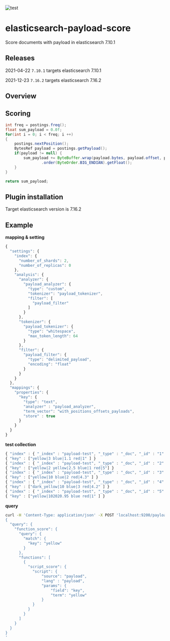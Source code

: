 ![test](https://github.com/the-urge-tech/es-plugins/actions/workflows/test.yml/badge.svg)

# elasticsearch-payload-score
Score documents with payload in elasticsearch 7.10.1

## Releases
2021-04-22 `7.10.1` targets elasticsearch 7.10.1

2021-12-23 `7.16.2` targets elasticsearch 7.16.2

## Overview


## Scoring
```java
int freq = postings.freq();
float sum_payload = 0.0f;
for(int i = 0; i < freq; i ++)
{
    postings.nextPosition();
    BytesRef payload = postings.getPayload();
    if(payload != null) {
        sum_payload += ByteBuffer.wrap(payload.bytes, payload.offset, payload.length)
                .order(ByteOrder.BIG_ENDIAN).getFloat();
    }
}

return sum_payload;
```

## Plugin installation
Target elasticsearch version is 7.16.2

## Example

**mapping & setting**

```javascript
{
  "settings": {
    "index": {
      "number_of_shards": 2,
      "number_of_replicas": 0
    },
    "analysis": {
      "analyzer": {
        "payload_analyzer": { 
          "type": "custom",
          "tokenizer": "payload_tokenizer",
          "filter": [
            "payload_filter"
          ]
        }
      },
      "tokenizer": {
        "payload_tokenizer": {
          "type": "whitespace",
          "max_token_length": 64
        }
      },
      "filter": {
        "payload_filter": {
          "type": "delimited_payload",
          "encoding": "float"
        }
      }
    }
  },
  "mappings": {
    "properties": {
      "key": {
        "type": "text",
        "analyzer" : "payload_analyzer",
        "term_vector": "with_positions_offsets_payloads",
        "store" : true
      }
    }
  }
}
```

**test collection**
```javascript
{ "index" : { "_index" : "payload-test", "_type" : "_doc", "_id" : "1" } }
{ "key" : ["yellow|3 blue|1.1 red|1" ] }
{ "index" : { "_index" : "payload-test", "_type" : "_doc", "_id" : "2" } }
{ "key" : ["yellow|2 yellow|2.5 blue|1 red|5"] }
{ "index" : { "_index" : "payload-test", "_type" : "_doc", "_id" : "3" } }
{ "key" : ["yellow|10 blue|2 red|4.3" ] }
{ "index" : { "_index" : "payload-test", "_type" : "_doc", "_id" : "4" } }
{ "key" : ["dark_yellow|10 blue|3 red|4.2" ] }
{ "index" : { "_index" : "payload-test", "_type" : "_doc", "_id" : "5" } }
{ "key" : ["yellow|102020.95 blue red|1" ] }
```

**query**
```bash
curl -H 'Content-Type: application/json' -X POST 'localhost:9200/payload-test/_search?pretty' -d '
{
  "query": {
    "function_score": {
      "query": {
        "match": {
          "key": "yellow"
        }
      },
      "functions": [
        {
          "script_score": {
            "script": {
                "source": "payload",
                "lang" : "payload",
                "params": {
                    "field": "key",
                    "term": "yellow"
                }
            }
          }
        }
      ]
    }
  }
}
'
```
